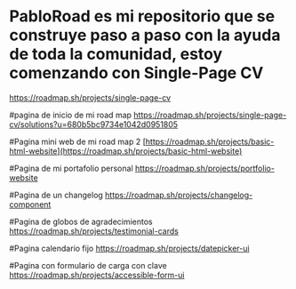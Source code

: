 # PabloRoad es mi repositorio que se construye paso a paso con la ayuda de toda la comunidad, estoy comenzando con Single-Page CV
https://roadmap.sh/projects/single-page-cv

#pagina de inicio de mi road map
https://roadmap.sh/projects/single-page-cv/solutions?u=680b5bc9734e1042d0951805

#Pagina mini web de mi road map 2
[https://roadmap.sh/projects/basic-html-website](https://roadmap.sh/projects/basic-html-website)

#Pagina de mi portafolio personal
https://roadmap.sh/projects/portfolio-website

#Pagina de un changelog
https://roadmap.sh/projects/changelog-component

#Pagina de globos de agradecimientos
https://roadmap.sh/projects/testimonial-cards

#Pagina calendario fijo
https://roadmap.sh/projects/datepicker-ui

#Pagina con formulario de carga con clave
https://roadmap.sh/projects/accessible-form-ui





